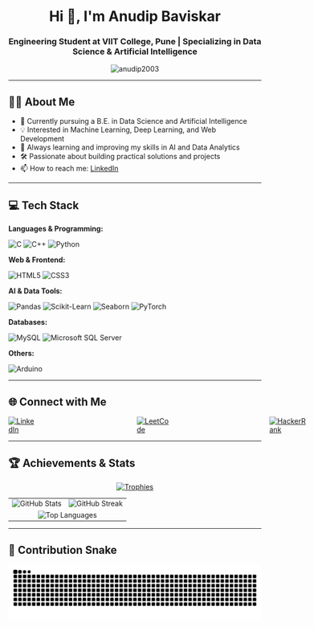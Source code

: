 <h1 align="center">Hi 👋, I'm Anudip Baviskar</h1>
<h3 align="center">Engineering Student at VIIT College, Pune | Specializing in Data Science & Artificial Intelligence</h3>

<p align="center">
  <img src="https://komarev.com/ghpvc/?username=anudip2003&label=Profile%20views&color=0e75b6&style=flat" alt="anudip2003" />
</p>

---

## 👨‍🎓 About Me

- 🧠 Currently pursuing a B.E. in Data Science and Artificial Intelligence  
- 💡 Interested in Machine Learning, Deep Learning, and Web Development  
- 🌱 Always learning and improving my skills in AI and Data Analytics  
- 🛠️ Passionate about building practical solutions and projects  
- 📫 How to reach me: [LinkedIn](https://linkedin.com/in/anudip%20baviskar)

---

## 💻 Tech Stack

**Languages & Programming:**

![C](https://img.shields.io/badge/C-00599C?style=for-the-badge&logo=c&logoColor=white)
![C++](https://img.shields.io/badge/C++-00599C?style=for-the-badge&logo=c%2B%2B&logoColor=white)
![Python](https://img.shields.io/badge/python-%2314354C.svg?style=for-the-badge&logo=python&logoColor=white)

**Web & Frontend:**

![HTML5](https://img.shields.io/badge/html5-%23E34F26.svg?style=for-the-badge&logo=html5&logoColor=white)
![CSS3](https://img.shields.io/badge/css3-%231572B6.svg?style=for-the-badge&logo=css3&logoColor=white)

**AI & Data Tools:**

![Pandas](https://img.shields.io/badge/pandas-%23150458.svg?style=for-the-badge&logo=pandas&logoColor=white)
![Scikit-Learn](https://img.shields.io/badge/scikit--learn-F7931E?style=for-the-badge&logo=scikit-learn&logoColor=white)
![Seaborn](https://img.shields.io/badge/Seaborn-76B900?style=for-the-badge&logo=seaborn&logoColor=white)
![PyTorch](https://img.shields.io/badge/pytorch-%23EE4C2C.svg?style=for-the-badge&logo=pytorch&logoColor=white)

**Databases:**

![MySQL](https://img.shields.io/badge/mysql-%2300f.svg?style=for-the-badge&logo=mysql&logoColor=white)
![Microsoft SQL Server](https://img.shields.io/badge/Microsoft%20SQL%20Server-CC2927?style=for-the-badge&logo=microsoft%20sql%20server&logoColor=white)

**Others:**

![Arduino](https://img.shields.io/badge/Arduino-00979D?style=for-the-badge&logo=arduino&logoColor=white)

---

## 🌐 Connect with Me

<p align="left" style="display: flex; align-items: center; justify-content: flex-start; gap: 200px; width: 100%;">
  <a href="https://www.linkedin.com/in/anudip-baviskar-365a77251/" target="_blank">
    <img src="https://raw.githubusercontent.com/rahuldkjain/github-profile-readme-generator/master/src/images/icons/Social/linked-in-alt.svg" alt="LinkedIn" width="30" height="30" />
  </a>
  <a href="https://www.leetcode.com/anudip22kar" target="_blank">
    <img src="https://raw.githubusercontent.com/rahuldkjain/github-profile-readme-generator/master/src/images/icons/Social/leet-code.svg" alt="LeetCode" width="30" height="30" />
  </a>
  <a href="https://www.hackerrank.com/anudip22kar2003" target="_blank">
    <img src="https://raw.githubusercontent.com/rahuldkjain/github-profile-readme-generator/master/src/images/icons/Social/hackerrank.svg" alt="HackerRank" width="30" height="30" />
  </a>
  <a href="https://www.instagram.com/anudipbaviskar" target="_blank">
    <img src="https://raw.githubusercontent.com/rahuldkjain/github-profile-readme-generator/master/src/images/icons/Social/instagram.svg" alt="Instagram" width="30" height="30" />
  </a>
</p>




---

## 🏆 Achievements & Stats

<p align="center">
  <a href="https://github.com/ryo-ma/github-profile-trophy">
    <img src="https://github-profile-trophy.vercel.app/?username=anudip2003&theme=darkhub" alt="Trophies" />
  </a>
</p>

<table align="center">
  <tr>
    <td align="center">
      <img src="https://github-readme-stats.vercel.app/api?username=anudip2003&show_icons=true&theme=dark" alt="GitHub Stats" />
    </td>
    <td align="center">
      <img src="https://streak-stats.demolab.com?user=anudip2003&theme=dark" alt="GitHub Streak" />
    </td>
  </tr>
  <tr>
    <td colspan="2" align="center">
      <img src="https://github-readme-stats.vercel.app/api/top-langs?username=anudip2003&layout=compact&theme=dark" alt="Top Languages" />
    </td>
  </tr>
</table>

---

## 🐍 Contribution Snake
![Snake animation](https://raw.githubusercontent.com/Anudip2003/Anudip2003/output/snake.svg)
